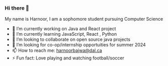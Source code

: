 ### Hi there 👋
My name is Harnoor, I am a sophomore student pursuing Computer Science 

- 🔭 I’m currently working on Java and React project
- 🌱 I’m currently learning JavaScript, React , Python
- 👯 I’m looking to collaborate on open source java projects
- 🤔 I’m looking for co-op/internship opportuities for summer 2024
- 📫 How to reach me: harnoorbajwa@dal.ca
- ⚡ Fun fact: Love playing and watching football/soccer

